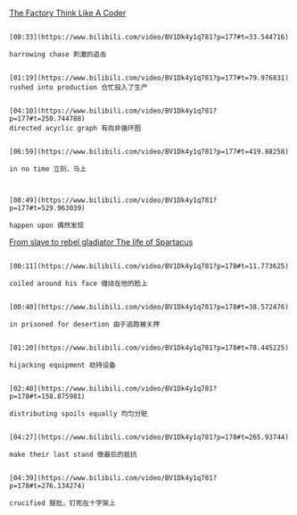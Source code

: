 [The Factory Think Like A Coder](https://www.bilibili.com/video/BV1Dk4y1q781?p=177)

```ad-note
    
[00:33](https://www.bilibili.com/video/BV1Dk4y1q781?p=177#t=33.544716)

harrowing chase 刺激的追击

```


```ad-note
    
[01:19](https://www.bilibili.com/video/BV1Dk4y1q781?p=177#t=79.976831)
rushed into production 仓忙投入了生产

```


```ad-note

[04:10](https://www.bilibili.com/video/BV1Dk4y1q781?p=177#t=250.744788)
directed acyclic graph 有向非循环图


```

```ad-note
[06:59](https://www.bilibili.com/video/BV1Dk4y1q781?p=177#t=419.88258)

in no time 立刻，马上


```

```ad-note

[08:49](https://www.bilibili.com/video/BV1Dk4y1q781?p=177#t=529.963039)

happen upon 偶然发现

```

[From slave to rebel gladiator The life of Spartacus](https://www.bilibili.com/video/BV1Dk4y1q781?p=178)

```ad-note

[00:11](https://www.bilibili.com/video/BV1Dk4y1q781?p=178#t=11.773625)

coiled around his face 缠绕在他的脸上
```

```ad-note

[00:40](https://www.bilibili.com/video/BV1Dk4y1q781?p=178#t=38.572476)

in prisoned for desertion 由于逃跑被关押
```

```ad-note

[01:20](https://www.bilibili.com/video/BV1Dk4y1q781?p=178#t=78.445225)

hijacking equipment 劫持设备
```

```ad-note

[02:40](https://www.bilibili.com/video/BV1Dk4y1q781?p=178#t=158.875981)

distributing spoils equally 均匀分赃
```

```ad-note

[04:27](https://www.bilibili.com/video/BV1Dk4y1q781?p=178#t=265.93744)

make their last stand 做最后的抵抗

```

```ad-note

[04:39](https://www.bilibili.com/video/BV1Dk4y1q781?p=178#t=276.134274)

crucified 狠批，钉死在十字架上
```